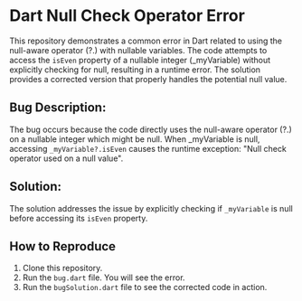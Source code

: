 # Dart Null Check Operator Error

This repository demonstrates a common error in Dart related to using the null-aware operator (?.) with nullable variables. The code attempts to access the `isEven` property of a nullable integer (_myVariable) without explicitly checking for null, resulting in a runtime error.  The solution provides a corrected version that properly handles the potential null value.

## Bug Description:

The bug occurs because the code directly uses the null-aware operator (?.) on a nullable integer which might be null. When _myVariable is null, accessing `_myVariable?.isEven` causes the runtime exception: "Null check operator used on a null value".

## Solution:

The solution addresses the issue by explicitly checking if `_myVariable` is null before accessing its `isEven` property.

## How to Reproduce

1. Clone this repository.
2. Run the `bug.dart` file. You will see the error.
3. Run the `bugSolution.dart` file to see the corrected code in action.